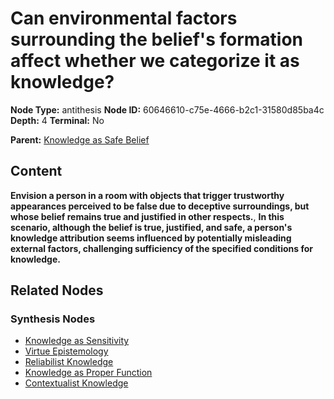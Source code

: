 # Can environmental factors surrounding the belief's formation affect whether we categorize it as knowledge?

**Node Type:** antithesis
**Node ID:** 60646610-c75e-4666-b2c1-31580d85ba4c
**Depth:** 4
**Terminal:** No

**Parent:** [Knowledge as Safe Belief](knowledge-as-safe-belief-synthesis-eaa412b5-7fc3-494a-9ea3-878dd5c29bcd.md)

## Content

**Envision a person in a room with objects that trigger trustworthy appearances perceived to be false due to deceptive surroundings, but whose belief remains true and justified in other respects.**, **In this scenario, although the belief is true, justified, and safe, a person's knowledge attribution seems influenced by potentially misleading external factors, challenging sufficiency of the specified conditions for knowledge.**

## Related Nodes

### Synthesis Nodes

- [Knowledge as Sensitivity](knowledge-as-sensitivity-synthesis-2931e55a-1948-429b-8fb0-b2574cc3eba8.md)
- [Virtue Epistemology](virtue-epistemology-synthesis-2c25edde-05d1-4898-8fcc-27a6b784e9c3.md)
- [Reliabilist Knowledge](reliabilist-knowledge-synthesis-f704e9f9-a39c-4696-8cc1-cfed548efc0b.md)
- [Knowledge as Proper Function](knowledge-as-proper-function-synthesis-79700f9f-9ed9-4205-af3f-33074e809dd0.md)
- [Contextualist Knowledge](contextualist-knowledge-synthesis-aec561a9-add7-4daf-b54b-2a1ad848c473.md)
